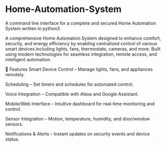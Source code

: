 # Home-Automation-System
A command line interface for a complete and secured Home Automation System written in python3

A comprehensive Home Automation System designed to enhance comfort, security, and energy efficiency by enabling centralized control of various smart devices including lights, fans, thermostats, cameras, and more. Built using modern technologies for seamless integration, remote access, and intelligent automation.

🚀 Features
Smart Device Control – Manage lights, fans, and appliances remotely.

Scheduling – Set timers and schedules for automated control.

Voice Integration – Compatible with Alexa and Google Assistant.

Mobile/Web Interface – Intuitive dashboard for real-time monitoring and control.

Sensor Integration – Motion, temperature, humidity, and door/window sensors.

Notifications & Alerts – Instant updates on security events and device status.
